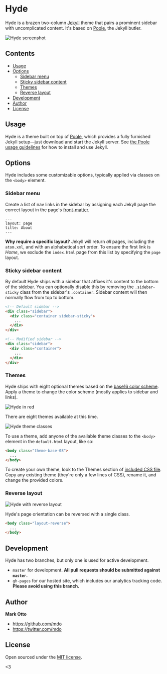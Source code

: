 # Hyde

Hyde is  a brazen two-column [Jekyll](http://jekyllrb.com)  theme that
pairs a  prominent sidebar with  uncomplicated content. It's  based on
[Poole](http://getpoole.com), the Jekyll butler.

![Hyde screenshot](https://f.cloud.github.com/assets/98681/1831228/42af6c6a-7384-11e3-98fb-e0b923ee0468.png)


## Contents

- [Usage](#usage)
- [Options](#options)
  - [Sidebar menu](#sidebar-menu)
  - [Sticky sidebar content](#sticky-sidebar-content)
  - [Themes](#themes)
  - [Reverse layout](#reverse-layout)
- [Development](#development)
- [Author](#author)
- [License](#license)


## Usage

Hyde       is      a       theme      built       on      top       of
[Poole](https://github.com/poole/poole),   which   provides  a   fully
furnished Jekyll setup—just download and  start the Jekyll server. See
[the Poole usage guidelines](https://github.com/poole/poole#usage) for
how to install and use Jekyll.


## Options

Hyde includes some customizable options, typically applied via classes on the `<body>` element.


### Sidebar menu

Create a  list of nav  links in the  sidebar by assigning  each Jekyll
page       the      correct       layout      in       the      page's
[front-matter](http://jekyllrb.com/docs/frontmatter/).

```
---
layout: page
title: About
---
```

**Why require  a specific  layout?** Jekyll  will return  *all* pages,
  including the  `atom.xml`, and with  an alphabetical sort  order. To
  ensure the  first link is  *Home*, we exclude the  `index.html` page
  from this list by specifying the `page` layout.


### Sticky sidebar content

By default Hyde ships with a  sidebar that affixes it's content to the
bottom of the sidebar. You can optionally disable this by removing the
`.sidebar-sticky`  class  from  the  sidebar's  `.container`.  Sidebar
content will then normally flow from top to bottom.

```html
<!-- Default sidebar -->
<div class="sidebar">
  <div class="container sidebar-sticky">
    ...
  </div>
</div>

<!-- Modified sidebar -->
<div class="sidebar">
  <div class="container">
    ...
  </div>
</div>
```


### Themes

Hyde ships with eight optional themes based on the [base16 color scheme](https://github.com/chriskempson/base16). Apply a theme to change the color scheme (mostly applies to sidebar and links).

![Hyde in red](https://f.cloud.github.com/assets/98681/1831229/42b0b354-7384-11e3-8462-31b8df193fe5.png)

There are eight themes available at this time.

![Hyde theme classes](https://f.cloud.github.com/assets/98681/1817044/e5b0ec06-6f68-11e3-83d7-acd1942797a1.png)

To use a theme, add anyone of the available theme classes to the `<body>` element in the `default.html` layout, like so:

```html
<body class="theme-base-08">
  ...
</body>
```

To create your own theme, look to the Themes section of [included CSS file](https://github.com/poole/hyde/blob/master/public/css/hyde.css). Copy any existing theme (they're only a few lines of CSS), rename it, and change the provided colors.

### Reverse layout

![Hyde with reverse layout](https://f.cloud.github.com/assets/98681/1831230/42b0d3ac-7384-11e3-8d54-2065afd03f9e.png)

Hyde's page orientation can be reversed with a single class.

```html
<body class="layout-reverse">
  ...
</body>
```


## Development

Hyde has two branches, but only one is used for active development.

- `master` for development.  **All pull requests should be submitted against `master`.**
- `gh-pages` for our hosted site, which includes our analytics tracking code. **Please avoid using this branch.**


## Author

**Mark Otto**
- <https://github.com/mdo>
- <https://twitter.com/mdo>


## License

Open sourced under the [MIT license](LICENSE.md).

<3
